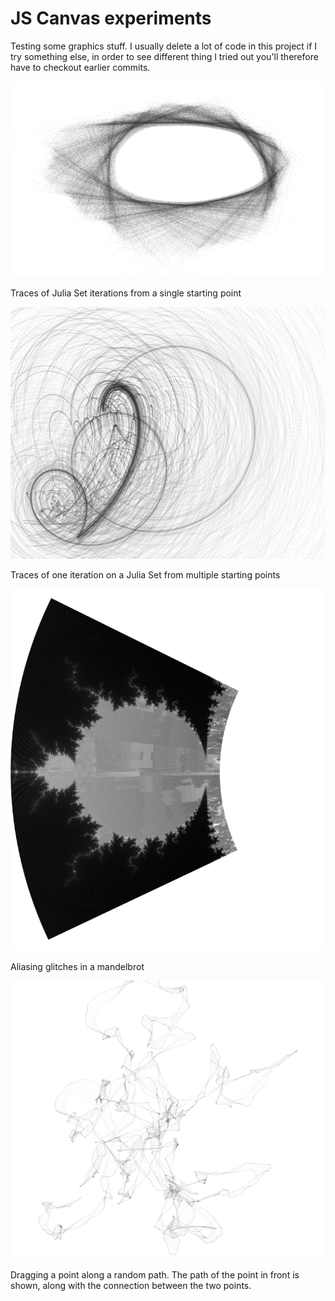 # JS Canvas experiments

Testing some graphics stuff. I usually delete a lot of code in this project if I try something else, in order to see different thing I tried out you'll therefore have to checkout earlier commits.

![Complex numbers during Julia Set iterations](juliaSet.png)

Traces of Julia Set iterations from a single starting point


![Trace of one Julia Set iteration](juliaSet3.png)

Traces of one iteration on a Julia Set from multiple starting points


![Mandelbrot with aliasing glitches](glitchMandelbrot.png)

Aliasing glitches in a mandelbrot

![Draggin a point along a random path](drag.png)

Dragging a point along a random path. The path of the point in front is shown, along with the connection between the two points.